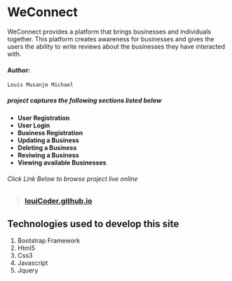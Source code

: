# WeConnect
WeConnect provides a platform that brings businesses and individuals together. This platform creates awareness for businesses and gives the users the ability to write reviews about the businesses they have interacted with.

#### Author:
    Louis Musanje Michael

##### project captures the following sections listed below

* **User Registration**
* **User Login**
* **Business Registration**
* **Updating a Business**
* **Deleting a Business**
* **Reviwing a Business**
* **Viewing available Businesses**

###### Click Link Below to browse project live online
>### [louiCoder.github.io](https://louicoder.github.io)

## Technologies used to develop this site
1. Bootstrap Framework
2. Html5
3. Css3
4. Javascript
5. Jquery

